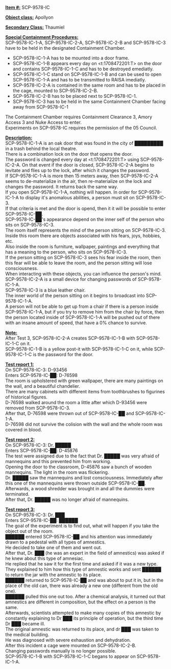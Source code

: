 <strong><u>Item #:</strong></u> SCP-9578-IC

<strong><u>Object class:</u></strong> Apollyon

<strong><u>Secondary Class:</strong></u> Thaumiel

<strong><u>Special Containment Procedures:</strong></u>\
SCP-9578-IC-1-A, SCP-9578-IC-2-A, SCP-9578-IC-2-B and SCP-9578-IC-3 have to be held in the designated Containment Chamber.

- SCP-9578-IC-1-A has to be mounted into a door frame.
- SCP-9578-IC-1-B appears every day on <t:1708472201:T> on the door and contains SCP-9578-IC-1-C and has to be destroyed emediatly.
- SCP-9578-IC-1-C stand on SCP-9578-IC-1-B and can be used to open SCP-9578-IC-1-A and has to be transmitted to RAISA imediatly.
- SCP-9578-IC-2-A is contained in the same room and has to be placed in the cage, mounted to SCP-9578-IC-2-B.
- SCP-9578-IC-2-B  has to be placed next to SCP-9578-IC-1.
- SCP-9578-IC-3 has to be held in the same Containment Chamber facing away from SCP-9578-IC-1

The Containment Chamber requires Containment Clearance 3, Amory Access 3 and Nuke Access  to enter.\
Experiments on SCP-9578-IC requires the permission of the 05 Council.

<strong><u>Description:</u></strong>\
SCP-9578-IC-1-A is an oak door that was found in the city of █████████ in a trash behind the local theatre.\
There is a combination lock on the door that opens the door.\
The password is changed every day at <t:1708472201:T> using SCP-9578-IC-2-A. On that event if the door is closed, SCP-9578-IC-2-A begins to levitate and flies up to the lock, after which it changes the password.\
If SCP-9578-IC-1-A is more then 15 meters away, then SCP-9578-IC-2-A seems to de-materialize in the air, then re-materialize on the lock and changes the password. It returns back the same way.\
If you open SCP-9578-IC-1-A, nothing will happen. In order for SCP-9578-IC-1-A to display it's anomalous abilities, a person must sit on SCP-9578-IC-3.\
If that criteria is met and the door is opend, then it it will be possible to enter SCP-9578-IC-██.\
SCP-9578-IC-██'s appearance depend on the inner self of the person who sits on SCP-9578-IC-3.\
The room itself represents the mind of the person sitting on SCP-9578-IC-3.\
Inside this room there are objects associated with his fears, joys, hobbies, etc.\
Also inside the room is furniture, wallpaper, paintings and everything that has a meaning to the person, who sits on SCP-9578-IC-3.\
If the person sitting on SCP-9578-IC-3 sees his fear inside the room, then this fear will be able to leave the room, and the person sitting will lose consciousness.\
When interacting with these objects, you can influence the person's mind.\
SCP-9578-IC-2-A is a small device for changing passwords of SCP-9578-IC-1-A.\
SCP-9578-IC-3 is a blue leather chair.\
The inner world of the person sitting on it begins to broadcast into SCP-9578-IC-1-A.\
A person will not be able to get up from a chair if there is a person inside SCP-9578-IC-1-A, but if you try to remove him from the chair by force, then the person located inside of SCP-9578-IC-1-A will be pushed out of there with an insane amount of speed, that have a 0% chance to survive.

<strong><u>Note:</strong></u>\
After Test 3, SCP-9578-IC-2-A creates SCP-9578-IC-1-B with SCP-9578-IC-1-C on it.\
SCP-9578-IC-1-B is a yellow post-it with SCP-9578-IC-1-C on it, while SCP-9578-IC-1-C is the password for the door.

<strong><u>Test report 1:</strong></u>\
On SCP-9578-IC-3: D-93456\
Enters SCP-9578-IC-██: D-76598\
The room is upholstered with green wallpaper, there are many paintings on the wall, and a beautiful chandelier.\
There are many cabinets with different items from toothbrushes to figurines of historical figures.\
D-76598 walked around the room a little after which D-93456 were removed from SCP-9578-IC-3.\
After that, D-76598 were thrown out of SCP-9578-IC-██ and SCP-9578-IC-1-A.\
D-76598 did not survive the colision with the wall and the whole room was covered in blood.

<strong><u>Test report 2:</strong></u>\
On SCP-9578-IC-3: Dr. █████\
Enters SCP-9578-IC-██: D-45876\
The test were assigned due to the fact that Dr. █████ was very afraid of mannequins and this prevented him from working.\
Opening the door to the classroom, D-45876 saw a bunch of wooden mannequins. The light in the room was flickering.\
Dr. █████ saw the mannequins and lost consciousness. Immediately after this one of the mannequins were thrown outside SCP-9578-IC-██.\
Afterwards, a wood shredder was brought in and all the dummies were terminated.\
After that, Dr. █████ was no longer afraid of mannequins.

<strong><u>Test report 3:</strong></u>\
On SCP-9578-IC-3: Dr. ███\
Enters SCP-9578-IC-██: ██████\
The goal of the experiment is to find out, what will happen if you take the object out of the room.\
██████ entered SCP-9578-IC-██ and his attention was immediately drawn to a pedestal with all types of amnestics.\
He decided to take one of them and went out.\
After that, Dr. ███ (he was an expert in the field of amnestics) was asked if he knew about this type of amnesiac.\
He replied that he saw it for the first time and asked if it was a new type.\
They explained to him how this type of amnestic works and sent ██████ to return the jar with the amnestic to its place.\
██████ returned to SCP-9578-IC-██ and was about to put it in, but in the place of the old can, there was already a new one (different from the old one).\
██████ pulled this one out too. After a chemical analysis, it turned out that amnestics are different in composition, but the effect on a person is the same.\
Afterwards, scientists attempted to make many copies of this amnestic by constantly explaining to Dr ███ its principle of operation, but the third time Dr ███ became ill.\
The original amnestic was returned to its place, and dr ███ was taken to the medical building.\
He was diagnosed with severe exhaustion and dehydration.\
After this incident a cage were mounted on SCP-9578-IC-2-B.\
Changing passwords manually is no longer possible.\
SCP-9578-IC-1-B with SCP-9578-IC-1-C begans to appear on SCP-9578-IC-1-A.
